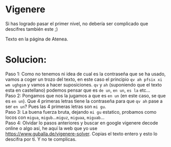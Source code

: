 # Vigenere
Si has logrado pasar el primer nivel, no debería ser complicado que descifres también este ;)  

Texto en la página de Atenea.  

# Solucion:
Paso 1: Como no tenemos ni idea de cual es la contraseña que se ha usado, vamos a coger un trozo del texto, en este caso el principio `qv ah pfsix xi wm ughgsm` y vamos a hacer suposiciones. `qv` y `ah` (suponiendo que el texto esta en castellano) podemos pensar que es `de un`, `en un`, `es la` etc...  
Paso 2: Pongamos que nos la jugamos a que es `en un` (en este caso, se que es `en un`). Que 4 primeras letras tiene la contraseña para que `qv ah` pase a ser `en un`? Pues las 4 primeras letras son `mi gu`.   
Paso 3: La buena fuerza bruta, dejando `mi gu` estatico, probamos como locos con `migua`, `migub`...`miguz`, `miguaa`, `miguab`...  
Paso 4: Olvidar lo pasos anteriores y buscar en google vigenere decode online o algo así, he aquí la web que yo use https://www.guballa.de/vigenere-solver. Copias el texto entero y esto lo descifra por ti. Y no te complicas.  
